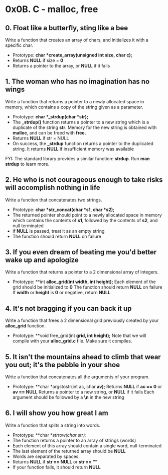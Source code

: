 # 0x0B. C - malloc, free


## 0. Float like a butterfly, sting like a bee

Write a function that creates an array of chars, and initializes it with a specific char.

- Prototype: **char \*create_array(unsigned int size, char c);**
- Returns **NULL** if size = **0**
- Returns a pointer to the array, or **NULL** if it fails


## 1. The woman who has no imagination has no wings

Write a function that returns a pointer to a newly allocated space in memory, which contains a copy of the string given as a parameter.

- Prototype: **char \*_strdup(char \*str);**
- The **_strdup()** function returns a pointer to a new string which is a duplicate of the string **str**. Memory for the new string is obtained with **malloc**, and can be freed with **free.**
- Returns **NULL** if str = NULL
- On success, the **_strdup** function returns a pointer to the duplicated string. It returns **NULL** if insufficient memory was available

FYI: The standard library provides a similar function: **strdup**. Run **man strdup** to learn more.


## 2. He who is not courageous enough to take risks will accomplish nothing in life

Write a function that concatenates two strings.

- Prototype: **char \*str_concat(char \*s1, char \*s2);**
- The returned pointer should point to a newly allocated space in memory which contains the contents of **s1**, followed by the contents of **s2**, and null terminated
- if **NULL** is passed, treat it as an empty string
- The function should return **NULL** on failure


## 3. If you even dream of beating me you'd better wake up and apologize

Write a function that returns a pointer to a 2 dimensional array of integers.

- Prototype: **int **alloc_grid(int width, int height);**
Each element of the grid should be initialized to **0**
The function should return **NULL** on failure
If **width** or **height** is **0** or negative, return **NULL**


## 4. It's not bragging if you can back it up

Write a function that frees a 2 dimensional grid previously created by your **alloc_grid** function.

- Prototype: **void free_grid(int **grid, int height);**
Note that we will compile with your **alloc_grid.c** file. Make sure it compiles.


## 5. It isn't the mountains ahead to climb that wear you out; it's the pebble in your shoe

Write a function that concatenates all the arguments of your program.

- Prototype: **char *argstostr(int ac, char **av);**
Returns **NULL** if **ac == 0** or **av == NULL**
Returns a pointer to a new string, or **NULL** if it fails
Each argument should be followed by a **\n** in the new string


## 6. I will show you how great I am

Write a function that splits a string into words.

- Prototype: **char **strtow(char *str);**
- The function returns a pointer to an array of strings (words)
- Each element of this array should contain a single word, null-terminated
- The last element of the returned array should be **NULL**
- Words are separated by spaces
- Returns **NULL** if **str == NULL** or **str == ""**
- If your function fails, it should return **NULL**

